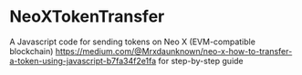 # NeoXTokenTransfer
A Javascript code for sending tokens on Neo X (EVM-compatible blockchain)
https://medium.com/@Mrxdaunknown/neo-x-how-to-transfer-a-token-using-javascript-b7fa34f2e1fa for step-by-step guide
